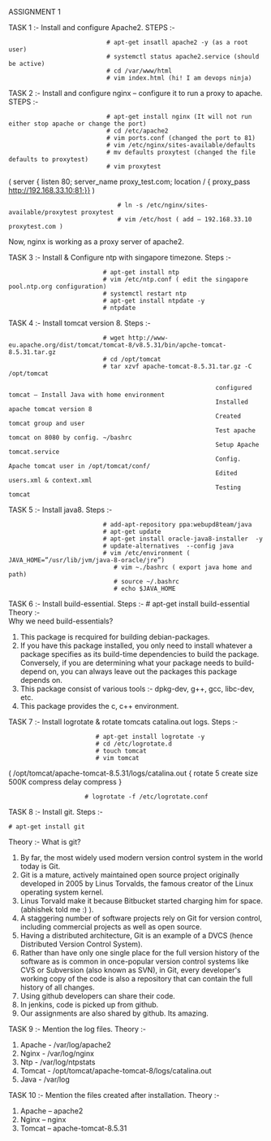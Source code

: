 ASSIGNMENT 1

TASK 1 :- Install and configure Apache2.
 STEPS  :- 
```
                           # apt-get insatll apache2 -y (as a root user)
                           # systemctl status apache2.service (should be active)
                           # cd /var/www/html
                           # vim index.html (hi! I am devops ninja)
```

TASK 2 :- Install and configure nginx – configure it to run a                  proxy to apache.
STEPS   :- 
```
                           # apt-get install nginx (It will not run either stop apache or change the port)
                           # cd /etc/apache2
                           # vim ports.conf (changed the port to 81)
                           # vim /etc/nginx/sites-available/defaults
                           # mv defaults proxytest (changed the file defaults to proxytest)
                           # vim proxytest 
```

( server {
listen 80;
server_name proxy_test.com;
location / {
proxy_pass http://192.168.33.10:81;}} )
```
                              # ln -s /etc/nginx/sites-available/proxytest proxytest
                              # vim /etc/host ( add – 192.168.33.10 proxytest.com )
```
Now, nginx is working as a proxy server of apache2.

TASK 3 :- Install & Configure ntp with singapore timezone.
Steps    :-  
```
                          # apt-get install ntp
                          # vim /etc/ntp.conf ( edit the singapore pool.ntp.org configuration)
                          # systemctl restart ntp
                          # apt-get install ntpdate -y
                          # ntpdate 
```

TASK 4 :- Install tomcat version 8.
Steps    :-  
```
                          # wget http://www-eu.apache.org/dist/tomcat/tomcat-8/v8.5.31/bin/apche-tomcat-8.5.31.tar.gz
                          # cd /opt/tomcat
                          # tar xzvf apache-tomcat-8.5.31.tar.gz -C /opt/tomcat
```                          
                                                             configured tomcat – Install Java with home environment
                                                             Installed apache tomcat version 8
                                                             Created tomcat group and user
                                                             Test apache tomcat on 8080 by config. ~/bashrc
                                                             Setup Apache tomcat.service
                                                             Config. Apache tomcat user in /opt/tomcat/conf/
                                                             Edited users.xml & context.xml
                                                             Testing tomcat



TASK 5 :- Install java8.
Steps    :-               
```
                          # add-apt-repository ppa:webupd8team/java
                          # apt-get update
                          # apt-get install oracle-java8-installer  -y
                          # update-alternatives  --config java
                          # vim /etc/environment ( JAVA_HOME=”/usr/lib/jvm/java-8-oracle/jre”) 
                             # vim ~./bashrc ( export java home and path)
                             # source ~/.bashrc
                             # echo $JAVA_HOME
```

TASK 6 :- Install build-essential.
Steps    :-  # apt-get install build-essential
Theory  :-  
Why we need build-essentials?
1. This package is recquired for building debian-packages.
2. If you have this package installed, you only need to install whatever a package specifies as its build-time dependencies to build the package. Conversely, if you are determining what your package needs to build-depend on, you can always leave out the packages this package depends on.
3. This package consist of various tools :- dpkg-dev, g++, gcc, libc-dev, etc.
4. This package provides the c, c++ environment.


TASK 7 :- Install logrotate & rotate tomcats catalina.out logs.
Steps    :- 
```
                        # apt-get install logrotate -y
                        # cd /etc/logrotate.d
                        # touch tomcat
                        # vim tomcat 
```
( /opt/tomcat/apache-tomcat-8.5.31/logs/catalina.out
{
rotate 5
create
size 500K
compress
delay compress
}
```   
                     # logrotate -f /etc/logrotate.conf
```



TASK 8 :- Install git.
Steps    :- 
```
# apt-get install git
```
Theory  :-
What is git?
1. By far, the most widely used modern version control system in the world today is Git.
2. Git is a mature, actively maintained open source project originally developed in 2005 by Linus Torvalds, the famous creator of the Linux operating system kernel.
3. Linus Torvald make it because Bitbucket started charging him for space. (abhishek told me :) ).
4. A staggering number of software projects rely on Git for version control, including commercial projects as well as open source.
5. Having a distributed architecture, Git is an example of a DVCS (hence Distributed Version Control System).
6. Rather than have only one single place for the full version history of the software as is common in once-popular version control systems like CVS or Subversion (also known as SVN), in Git, every developer's working copy of the code is also a repository that can contain the full history of all changes.
7. Using github developers can share their code.
8. In jenkins, code is picked up from github.
9. Our assignments are also shared by github. Its amazing.


TASK 9 :- Mention the log files.
Theory  :- 
1. Apache - /var/log/apache2
2. Nginx - /var/log/nginx
3. Ntp - /var/log/ntpstats
4. Tomcat - /opt/tomcat/apache-tomcat-8/logs/catalina.out
5. Java - /var/log

TASK 10 :- Mention the files created after installation.
Theory  :-
1. Apache – apache2
2. Nginx – nginx
3. Tomcat – apache-tomcat-8.5.31

                           
                           
 

